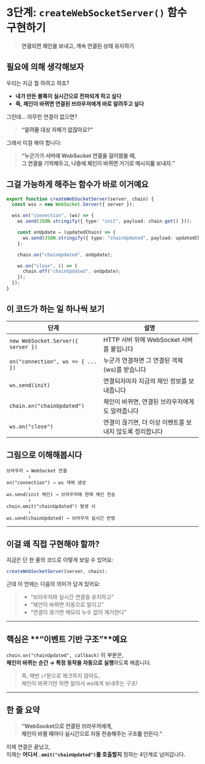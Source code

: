 # 3단계: `createWebSocketServer()` 함수 구현하기

> **연결되면 체인을 보내고, 계속 연결된 상태 유지하기**

## 필요에 의해 생각해보자

우리는 지금 뭘 하려고 하죠?

- **내가 만든 블록이 실시간으로 전파되게 하고 싶다**
- **즉, 체인이 바뀌면 연결된 브라우저에게 바로 알려주고 싶다**

그런데... 아무런 연결이 없으면?

> **“알려줄 대상 자체가 없잖아요?”**

그래서 이걸 해야 합니다:

> **“누군가가 서버에 WebSocket 연결을 걸어왔을 때,  
> 그 연결을 기억해두고, 나중에 체인이 바뀌면 거기로 메시지를 보내자.”**

## 그걸 가능하게 해주는 함수가 바로 이거예요

```ts
export function createWebSocketServer(server, chain) {
  const wss = new WebSocket.Server({ server });

  wss.on("connection", (ws) => {
    ws.send(JSON.stringify({ type: "init", payload: chain.get() }));

    const onUpdate = (updatedChain) => {
      ws.send(JSON.stringify({ type: "chainUpdated", payload: updatedChain }));
    };

    chain.on("chainUpdated", onUpdate);

    ws.on("close", () => {
      chain.off("chainUpdated", onUpdate);
    });
  });
}
```

## 이 코드가 하는 일 하나씩 보기

| 단계                               | 설명                                                     |
| ---------------------------------- | -------------------------------------------------------- |
| `new WebSocket.Server({ server })` | HTTP 서버 위에 WebSocket 서버를 붙입니다                 |
| `on("connection", ws => { ... })`  | 누군가 연결하면 그 연결된 객체(ws)를 받습니다            |
| `ws.send(init)`                    | 연결되자마자 지금의 체인 정보를 보내줍니다               |
| `chain.on("chainUpdated")`         | 체인이 바뀌면, 연결된 브라우저에게도 알려줍니다          |
| `ws.on("close")`                   | 연결이 끊기면, 더 이상 이벤트를 보내지 않도록 정리합니다 |

## 그림으로 이해해봅시다

```
브라우저 → WebSocket 연결
        ↓
on("connection") → ws 객체 생성
        ↓
ws.send(init 체인) → 브라우저에 현재 체인 전송
        ↓
chain.emit("chainUpdated") 발생 시
        ↓
ws.send(chainUpdated) → 브라우저 실시간 반영
```

---

## 이걸 왜 직접 구현해야 할까?

지금은 단 한 줄의 코드로 이렇게 보일 수 있어요:

```ts
createWebSocketServer(server, chain);
```

근데 이 안에는 다음의 의미가 담겨 있어요:

> - “브라우저와 실시간 연결을 유지하고”
> - “체인이 바뀌면 자동으로 알리고”
> - “연결이 끊기면 메모리 누수 없이 제거한다”

---

## 핵심은 **“이벤트 기반 구조”**예요

`chain.on("chainUpdated", callback)` 이 부분은,  
**체인이 바뀌는 순간 → 특정 동작을 자동으로 실행**하도록 해줍니다.

> 즉, 매번 `if`문으로 체크하지 않아도,  
> 체인이 바뀌기만 하면 알아서 ws에게 보내주는 구조!

---

## 한 줄 요약

> **“WebSocket으로 연결된 브라우저에게,  
> 체인이 바뀔 때마다 실시간으로 자동 전송해주는 구조를 만든다.”**

이제 연결은 끝났고,  
이제는 **어디서 `.emit("chainUpdated")`를 호출할지** 정하는 4단계로 넘어갑니다.
